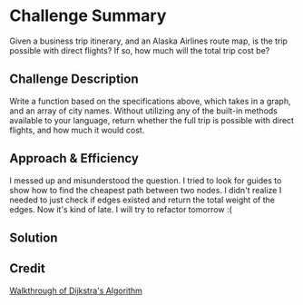 # Challenge Summary
Given a business trip itinerary, and an Alaska Airlines route map, is the trip possible with direct flights? If so, how much will the total trip cost be?

## Challenge Description
Write a function based on the specifications above, which takes in a graph, and an array of city names. Without utilizing any of the built-in methods available to your language, return whether the full trip is possible with direct flights, and how much it would cost.

## Approach & Efficiency
I messed up and misunderstood the question. I tried to look for guides to show how to find the cheapest path between two nodes. I didn't realize I needed to just check if edges existed and return the total weight of the edges. Now it's kind of late. I will try to refactor tomorrow :(

## Solution
<!-- Embedded whiteboard image -->

## Credit

[Walkthrough of Dijkstra's Algorithm](https://medium.com/@adriennetjohnson/a-walkthrough-of-dijkstras-algorithm-in-javascript-e94b74192026)